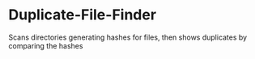 # Duplicate-File-Finder
Scans directories generating hashes for files, then shows duplicates by comparing the hashes
